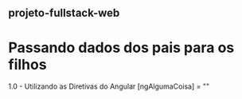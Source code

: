## projeto-fullstack-web

# Passando dados dos pais para os filhos

1.0 - Utilizando as Diretivas do Angular
[ngAlgumaCoisa] = ""
